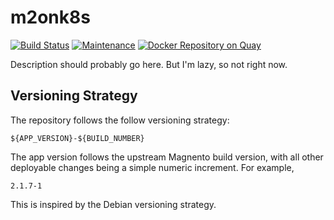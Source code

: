 # m2onk8s

[![Build Status](https://travis-ci.org/andrewhowdencom/m2onk8s.svg?branch=master)](https://travis-ci.org/andrewhowdencom/m2onk8s)
[![Maintenance](https://img.shields.io/maintenance/yes/2017.svg)]()
[![Docker Repository on Quay](https://quay.io/repository/littlemanco/magento/status "Docker Repository on Quay")](https://quay.io/repository/littlemanco/magento)

Description should probably go here. But I'm lazy, so not right now.

## Versioning Strategy

The repository follows the follow versioning strategy:

```
${APP_VERSION}-${BUILD_NUMBER}
```

The app version follows the upstream Magnento build version, with all other deployable changes being a simple numeric increment.
For example,

```
2.1.7-1
```

This is inspired by the Debian versioning strategy.
